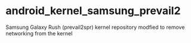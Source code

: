 android_kernel_samsung_prevail2
===============================

Samsung Galaxy Rush (prevail2spr) kernel repository
modfied to remove networking from the kernel
